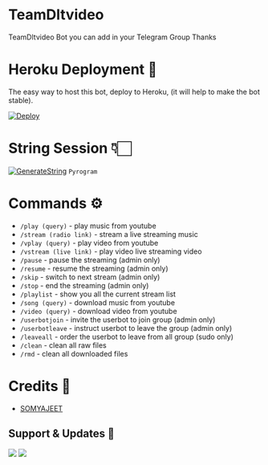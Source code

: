 # TeamDltvideo
TeamDltvideo Bot you can add in your Telegram Group Thanks 

# Heroku Deployment 💜
The easy way to host this bot, deploy to Heroku, (it will help to make the bot stable).

[![Deploy](https://www.herokucdn.com/deploy/button.svg)](https://heroku.com/deploy?template=https://github.com/TeamDlt/TeamDltvideo)




# String Session 👇🏻

  [![GenerateString](https://img.shields.io/badge/repl.it-generateString-yellowgreen)](https://replit.com/@SomyajeetMishra/TeamDltvideo#main.py) ``Pyrogram``



# Commands ⚙️



- `/play (query)` - play music from youtube
- `/stream (radio link)` - stream a live streaming music
- `/vplay (query)` - play video from youtube
- `/vstream (live link)` - play video live streaming video
- `/pause` - pause the streaming (admin only)
- `/resume` - resume the streaming (admin only)
- `/skip` - switch to next stream (admin only)
- `/stop` - end the streaming (admin only)
- `/playlist` - show you all the current stream list
- `/song (query)` - download music from youtube
- `/video (query)` - download video from youtube
- `/userbotjoin` - invite the userbot to join group (admin only)
- `/userbotleave` - instruct userbot to leave the group (admin only)
- `/leaveall` - order the userbot to leave from all group (sudo only)
- `/clean` - clean all raw files
- `/rmd` - clean all downloaded files






# Credits 💖

- [SOMYAJEET](https://t.me/Somyajeet_Mishra)



## Support & Updates 🎑

<a href="https://t.me/teamDlt"><img src="https://img.shields.io/badge/Join-Group%20Support-blue.svg?style=for-the-badge&logo=Telegram"></a> <a href="https://t.me/teamDlt_update"><img src="https://img.shields.io/badge/Join-Updates%20Channel-blue.svg?style=for-the-badge&logo=Telegram"></a>
